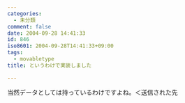 ```yaml
---
categories:
  - 未分類
comment: false
date: 2004-09-28 14:41:33
id: 846
iso8601: 2004-09-28T14:41:33+09:00
tags:
  - movabletype
title: というわけで実装しました

---
```


<div class="entry-body">
  <p>当然データとしては持っているわけですよね。＜送信された先</p>
</div>
